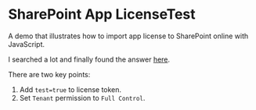 # SharePoint App LicenseTest
A demo that illustrates how to import app license to SharePoint online with JavaScript.

I searched a lot and finally found the answer [here](https://social.msdn.microsoft.com/Forums/office/en-US/9df99f1c-2dda-4f12-98d4-c32df63c6734/how-to-create-test-app-license?forum=appsforsharepoint).

There are two key points:

1. Add `test=true` to license token.
2. Set `Tenant` permission to `Full Control`.

